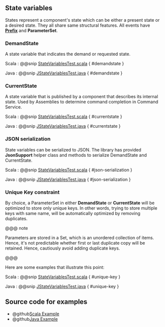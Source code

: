 ## State variables

States represent a component's state which can be either a present state or a desired state. They all share same structural features. All events have **[Prefix](commands.html#Prefix)** and **ParameterSet**.

### DemandState

A state variable that indicates the demand or requested state.

Scala
:   @@snip [StateVariablesTest.scala](../../../../../examples/src/test/scala/csw/services/messages/StateVariablesTest.scala) { #demandstate }

Java
:   @@snip [JStateVariablesTest.java](../../../../../examples/src/test/java/csw/services/messages/JStateVariablesTest.java) { #demandstate }


### CurrentState

A state variable that is published by a component that describes its internal state. Used by Assemblies to determine command completion in Command Service.

Scala
:   @@snip [StateVariablesTest.scala](../../../../../examples/src/test/scala/csw/services/messages/StateVariablesTest.scala) { #currentstate }

Java
:   @@snip [JStateVariablesTest.java](../../../../../examples/src/test/java/csw/services/messages/JStateVariablesTest.java) { #currentstate }


### JSON serialization
State variables can be serialized to JSON. The library has provided **JsonSupport** helper class and methods to serialize DemandState and CurrentState.

Scala
:   @@snip [StateVariablesTest.scala](../../../../../examples/src/test/scala/csw/services/messages/StateVariablesTest.scala) { #json-serialization }

Java
:   @@snip [JStateVariablesTest.java](../../../../../examples/src/test/java/csw/services/messages/JStateVariablesTest.java) { #json-serialization }

### Unique Key constraint

By choice, a ParameterSet in either **DemandState** or **CurrentState** will be optimized to store only unique keys. In other words, trying to store multiple keys with same name, will be automatically optimized by removing duplicates.

@@@ note

Parameters are stored in a Set, which is an unordered collection of items. Hence, it's not predictable whether first or last duplicate copy will be retained. Hence, cautiously avoid adding duplicate keys.

@@@    

Here are some examples that illustrate this point:

Scala
:   @@snip [StateVariablesTest.scala](../../../../../examples/src/test/scala/csw/services/messages/StateVariablesTest.scala) { #unique-key }

Java
:   @@snip [JStateVariablesTest.java](../../../../../examples/src/test/java/csw/services/messages/JStateVariablesTest.java) { #unique-key }

## Source code for examples

* @github[Scala Example](/examples/src/test/scala/csw/services/messages/StateVariablesTest.scala)
* @github[Java Example](/examples/src/test/java/csw/services/messages/JStateVariablesTest.java)
